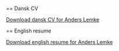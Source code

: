 == Dansk CV

[Download dansk CV for Anders Lemke](http://files.anderslemke.dk/cv.pdf)

== English resume

[Download english resume for Anders Lemke](http://files.anderslemke.dk/cv.en.pdf)
